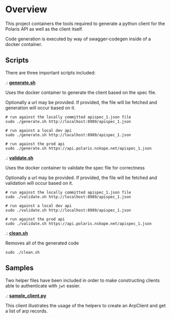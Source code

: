 # Overview

This project containers the tools required to generate a python client for the Polaris API as well as the client itself.

Code generation is executed by way of swagger-codegen inside of a docker container.

## Scripts

There are three important scripts included:

.: **[generate.sh](generate.sh)**

Uses the docker container to generate the client based on the spec file.

Optionally a url may be provided.  If provided, the file will be fetched and generation will occur based on it.

```
# run against the locally committed apispec_1.json file
sudo ./generate.sh http://localhost:8989/apispec_1.json
```

```
# run against a local dev api
sudo ./generate.sh http://localhost:8989/apispec_1.json
```

```
# run against the prod api
sudo ./generate.sh https://api.polaris.nskope.net/apispec_1.json
```

.: **[validate.sh](validate.sh)**

Uses the docker container to validate the spec file for correctness

Optionally a url may be provided.  If provided, the file will be fetched and validation will occur based on it.

```
# run against the locally committed apispec_1.json file
sudo ./validate.sh http://localhost:8989/apispec_1.json
```

```
# run against a local dev api
sudo ./validate.sh http://localhost:8989/apispec_1.json
```

```
# run against the prod api
sudo ./validate.sh https://api.polaris.nskope.net/apispec_1.json
```

.: **[clean.sh](clean.sh)**

Removes all of the generated code

```
sudo ./clean.sh
```

## Samples

Two helper files have been included in order to make constructing clients able to authenticate with `jwt` easier.

.: **[sample_client.py](sample_client.py)**

This client illustrates the usage of the helpers to create an ArpClient and get a list of arp records.
